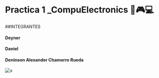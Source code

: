 # Practica 1 _CompuElectronics 🦾🎮💻

 
##INTEGRANTES
#### Deyner
#### Daniel
#### Deninson Alexander Chamorro Rueda
![x](https://cdn.nextgov.com/media/img/upload/2020/08/04/NGrecords20200804/860x394.jpg)
